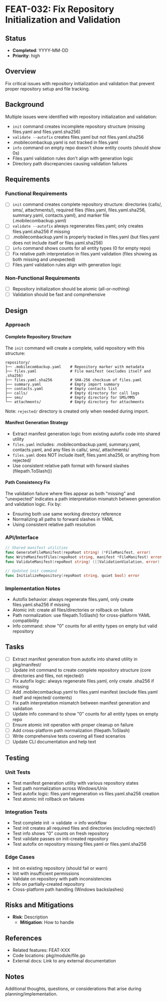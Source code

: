 # FEAT-032: Fix Repository Initialization and Validation

## Status
- **Completed**: YYYY-MM-DD
- **Priority**: high

## Overview
Fix critical issues with repository initialization and validation that prevent proper repository setup and file tracking.

## Background
Multiple issues were identified with repository initialization and validation:
- `init` command creates incomplete repository structure (missing files.yaml and files.yaml.sha256)
- `validate --autofix` creates files.yaml but not files.yaml.sha256
- .mobilecombackup.yaml is not tracked in files.yaml
- `info` command on empty repo doesn't show entity counts (should show 0s)
- Files.yaml validation rules don't align with generation logic
- Directory path discrepancies causing validation failures

## Requirements
### Functional Requirements
- [ ] `init` command creates complete repository structure: directories (calls/, sms/, attachments/), required files (files.yaml, files.yaml.sha256, summary.yaml, contacts.yaml), and marker file (.mobilecombackup.yaml)
- [ ] `validate --autofix` always regenerates files.yaml; only creates files.yaml.sha256 if missing
- [ ] .mobilecombackup.yaml is properly tracked in files.yaml (but files.yaml does not include itself or files.yaml.sha256)
- [ ] `info` command shows counts for all entity types (0 for empty repo)
- [ ] Fix relative path interpretation in files.yaml validation (files showing as both missing and unexpected)
- [ ] Files.yaml validation rules align with generation logic

### Non-Functional Requirements
- [ ] Repository initialization should be atomic (all-or-nothing)
- [ ] Validation should be fast and comprehensive

## Design
### Approach

#### Complete Repository Structure
The `init` command will create a complete, valid repository with this structure:
```
repository/
├── .mobilecombackup.yaml    # Repository marker with metadata
├── files.yaml               # File manifest (excludes itself and .sha256)
├── files.yaml.sha256        # SHA-256 checksum of files.yaml
├── summary.yaml             # Empty import summary
├── contacts.yaml            # Empty contacts list
├── calls/                   # Empty directory for call logs
├── sms/                     # Empty directory for SMS/MMS
└── attachments/             # Empty directory for attachments
```
Note: `rejected/` directory is created only when needed during import.

#### Manifest Generation Strategy
- Extract manifest generation logic from existing autofix code into shared utility
- `files.yaml` includes: .mobilecombackup.yaml, summary.yaml, contacts.yaml, and any files in calls/, sms/, attachments/
- `files.yaml` does NOT include itself, files.yaml.sha256, or anything from rejected/
- Use consistent relative path format with forward slashes (filepath.ToSlash())

#### Path Consistency Fix
The validation failure where files appear as both "missing" and "unexpected" indicates a path interpretation mismatch between generation and validation logic. Fix by:
- Ensuring both use same working directory reference
- Normalizing all paths to forward slashes in YAML
- Using consistent relative path resolution

### API/Interface
```go
// Shared manifest utilities
func GenerateFileManifest(repoRoot string) (*FileManifest, error)
func WriteManifestFiles(repoRoot string, manifest *FileManifest) error
func ValidateManifest(repoRoot string) ([]ValidationViolation, error)

// Updated init command
func InitializeRepository(repoRoot string, quiet bool) error
```

### Implementation Notes
- Autofix behavior: always regenerate files.yaml, only create files.yaml.sha256 if missing
- Atomic init: create all files/directories or rollback on failure
- Path normalization: use filepath.ToSlash() for cross-platform YAML compatibility
- Info command: show "0" counts for all entity types on empty but valid repository

## Tasks
- [ ] Extract manifest generation from autofix into shared utility in pkg/manifest/
- [ ] Update init command to create complete repository structure (core directories and files, not rejected/)
- [ ] Fix autofix logic: always regenerate files.yaml, only create .sha256 if missing
- [ ] Add .mobilecombackup.yaml to files.yaml manifest (exclude files.yaml itself and rejected/ contents)
- [ ] Fix path interpretation mismatch between manifest generation and validation
- [ ] Update info command to show "0" counts for all entity types on empty repo
- [ ] Ensure atomic init operation with proper cleanup on failure
- [ ] Add cross-platform path normalization (filepath.ToSlash)
- [ ] Write comprehensive tests covering all fixed scenarios
- [ ] Update CLI documentation and help text

## Testing
### Unit Tests
- Test manifest generation utility with various repository states
- Test path normalization across Windows/Unix
- Test autofix logic: files.yaml regeneration vs files.yaml.sha256 creation
- Test atomic init rollback on failures

### Integration Tests
- Test complete init → validate → info workflow
- Test init creates all required files and directories (excluding rejected/)
- Test info shows "0" counts on fresh repository
- Test validate passes on init-created repository
- Test autofix on repository missing files.yaml or files.yaml.sha256

### Edge Cases
- Init on existing repository (should fail or warn)
- Init with insufficient permissions
- Validate on repository with path inconsistencies
- Info on partially-created repository
- Cross-platform path handling (Windows backslashes)

## Risks and Mitigations
- **Risk**: Description
  - **Mitigation**: How to handle

## References
- Related features: FEAT-XXX
- Code locations: pkg/module/file.go
- External docs: Link to any external documentation

## Notes
Additional thoughts, questions, or considerations that arise during planning/implementation.
